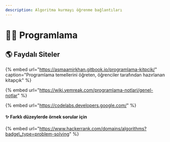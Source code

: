 ```yaml
---
description: Algoritma kurmayı öğrenme bağlantıları
---
```


# 👨‍💻 Programlama

## 🌎 Faydalı Siteler

{% embed url="https://asmaamirkhan.gitbook.io/programlama-kitpcik/" caption="Programlama temellerini öğreten, öğrenciler tarafından hazırlanan kitapçık" %}

{% embed url="https://wiki.yemreak.com/programlama-notlari/genel-notlar" %}

{% embed url="https://codelabs.developers.google.com/" %}

#### ✨ Farklı düzeylerde örnek sorular için

{% embed url="https://www.hackerrank.com/domains/algorithms?badge\_type=problem-solving" %}









